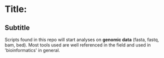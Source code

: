 # Title:
## Subtitle

Scripts found in this repo will start analyses on __genomic data__ (fasta, fastq, bam, bed). Most tools used are well referenced in the field and used in 'bioinformatics' in general.

